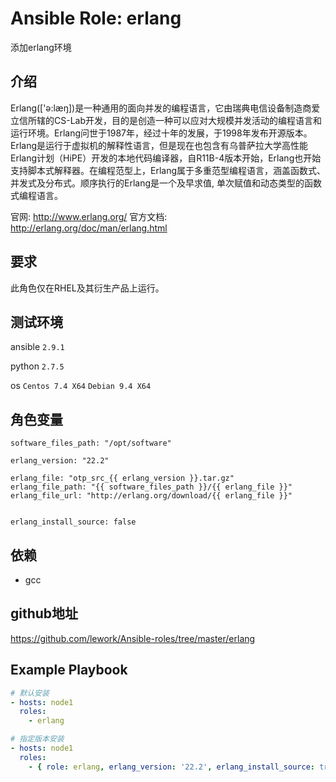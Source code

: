 # Ansible Role: erlang

添加erlang环境

## 介绍

Erlang(['ə:læŋ])是一种通用的面向并发的编程语言，它由瑞典电信设备制造商爱立信所辖的CS-Lab开发，目的是创造一种可以应对大规模并发活动的编程语言和运行环境。Erlang问世于1987年，经过十年的发展，于1998年发布开源版本。Erlang是运行于虚拟机的解释性语言，但是现在也包含有乌普萨拉大学高性能Erlang计划（HiPE）开发的本地代码编译器，自R11B-4版本开始，Erlang也开始支持脚本式解释器。在编程范型上，Erlang属于多重范型编程语言，涵盖函数式、并发式及分布式。顺序执行的Erlang是一个及早求值, 单次赋值和动态类型的函数式编程语言。

官网: http://www.erlang.org/
官方文档: http://erlang.org/doc/man/erlang.html

## 要求

此角色仅在RHEL及其衍生产品上运行。

## 测试环境

ansible `2.9.1`

python `2.7.5`

os `Centos 7.4 X64` `Debian 9.4 X64` 

## 角色变量
```
software_files_path: "/opt/software"

erlang_version: "22.2"

erlang_file: "otp_src_{{ erlang_version }}.tar.gz"
erlang_file_path: "{{ software_files_path }}/{{ erlang_file }}"
erlang_file_url: "http://erlang.org/download/{{ erlang_file }}"


erlang_install_source: false
```

## 依赖

- gcc

## github地址
https://github.com/lework/Ansible-roles/tree/master/erlang

## Example Playbook
```yaml
# 默认安装
- hosts: node1
  roles:
    - erlang

# 指定版本安装
- hosts: node1
  roles:
    - { role: erlang, erlang_version: '22.2', erlang_install_source: true }
```